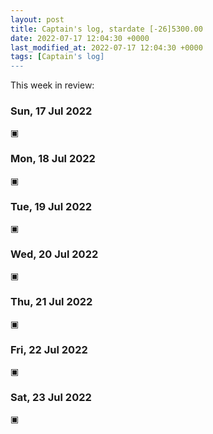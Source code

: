```yaml
---
layout: post
title: Captain's log, stardate [-26]5300.00
date: 2022-07-17 12:04:30 +0000
last_modified_at: 2022-07-17 12:04:30 +0000
tags: [Captain's log]
---
```


This week in review:

<!-- more -->

### Sun, 17 Jul 2022

▣

### Mon, 18 Jul 2022

▣

### Tue, 19 Jul 2022

▣

### Wed, 20 Jul 2022

▣

### Thu, 21 Jul 2022

▣

### Fri, 22 Jul 2022

▣

### Sat, 23 Jul 2022

▣
